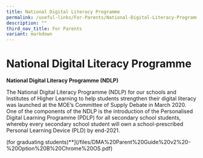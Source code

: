 ```yaml
---
title: National Digital Literacy Programme
permalink: /useful-links/For-Parents/National-Digital-Literacy-Programme/
description: ""
third_nav_title: For Parents
variant: markdown
---
```

National Digital Literacy Programme
===================================

<b>National Digital Literacy Programme (NDLP)</b>

The National Digital Literacy Programme (NDLP) for our schools and Institutes of Higher Learning to help students strengthen their digital literacy was launched at the MOE’s Committee of Supply Debate in March 2020. One of the components of the NDLP is the introduction of the Personalised Digital Learning Programme (PDLP) for all secondary school students, whereby every secondary school student will own a school-prescribed Personal Learning Device (PLD) by end-2021.



(for graduating students)**](/files/DMA%20Parent%20Guide%20v2%20-%20Option%20B%20Chrome%20OS.pdf)